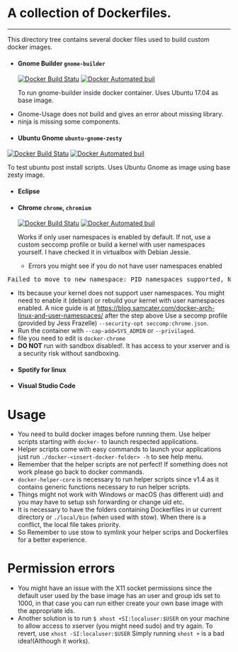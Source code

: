 # A collection of Dockerfiles.
---
This directory tree contains several docker files used to build custom docker images.
* ####  Gnome Builder `gnome-builder`  
  [![Docker Build Statu](https://img.shields.io/docker/build/tprasadtp/gnome-builder.svg)](https://hub.docker.com/r/tprasadtp/gnome-builder) [![Docker Automated buil](https://img.shields.io/docker/automated/tprasadtp/gnome-builder.svg)](https://hub.docker.com/r/tprasadtp/gnome-builder/)

  To run gnome-builder inside docker container. Uses Ubuntu  17.04 as base image.
 - Gnome-Usage does not build and gives an error about missing library.
 - ninja is missing some components.
* #### Ubuntu Gnome `ubuntu-gnome-zesty`  
[![Docker Build Statu](https://img.shields.io/docker/build/tprasadtp/ubuntu-gnome-desktop.svg)](https://hub.docker.com/r/tprasadtp/ubuntu-gnome-desktop) [![Docker Automated buil](https://img.shields.io/docker/automated/tprasadtp/ubuntu-gnome-desktop.svg)](https://hub.docker.com/r/tprasadtp/ubuntu-gnome-desktop/)

  To test ubuntu post install scripts. Uses Ubuntu Gnome as image using base zesty image.

* #### Eclipse
* #### Chrome `chrome`, `chromium`
  [![Docker Build Statu](https://img.shields.io/docker/build/tprasadtp/chrome.svg)](https://hub.docker.com/r/tprasadtp/chrome)  [![Docker Automated buil](https://img.shields.io/docker/automated/tprasadtp/chrome.svg)](https://hub.docker.com/r/tprasadtp/chrome/)

  Works if only user namespaces is enabled by default. If not, use a custom seccomp profile or build a kernel with user namespaces yourself. I have checked it in virtualbox with Debian Jessie.
  - Errors you might see if you do not have user namespaces enabled
<pre>
Failed to move to new namespace: PID namespaces supported, Network namespace supported, but failed: errno = Operation not permitted</pre>
  - Its because your kernel does not support user namespaces. You might need to enable it (debian) or rebuild your kernel with user namespaces enabled. A nice guide is at
https://blog.samcater.com/docker-arch-linux-and-user-namespaces/
after the step above Use a secomp profile (provided by Jess Frazelle) `--security-opt seccomp:chrome.json`.
  - Run the container with `--cap-add=SYS_ADMIN` or `--privilaged`.
  - file you need to edit is `docker-chrome`
  - **DO NOT** run with sandbox disabled!. It has access to your xserver and is a security risk without sandboxing.

* #### Spotify for linux
* #### Visual Studio Code



# Usage
* You need to build docker images before running them. Use helper scripts starting with `docker-` to launch respected applications.
* Helper scripts come with easy commands to launch your applications just run `./docker-<insert-docker-folder> -h` to see help menu.
* Remember that the helper scripts are not perfect! If something does not work please go back to docker commands.
* `docker-helper-core` is necessary to run helper scripts since v1.4 as it contains generic functions necessary to run helper scripts.
* Things might not work with Windows or macOS (has different uid) and you may have to setup ssh forwarding or change uid etc.
* It is necessary to have the folders containing Dockerfiles in ur current directory or `./local/bin` (when used with stow). When there is a conflict, the local file takes priority.
* So Remember to use stow to symlink your helper scrips and Dockerfiles for a better experience.

# Permission errors
* You might have an issue with the X11 socket permissions since the default user used by the base image has an user and group ids set to 1000, in that case you can run either create your own base image with the appropriate ids.
* Another solution is to run `$ xhost +SI:localuser:$USER` on your machine to allow access to xserver (you might need sudo) and try again. To revert, use `xhost -SI:localuser:$USER`
Simply running `xhost +` is a bad idea!(Although it works).  
